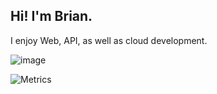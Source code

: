 ## Hi! I'm Brian.

I enjoy Web, API, as well as cloud development.

![image](https://img.shields.io/badge/LinkedIn-0077B5?style=for-the-badge&logo=linkedin&logoColor=white)

![Metrics](https://metrics.lecoq.io/bchewy?template=classic&base=header%2C%20activity%2C%20community%2C%20repositories%2C%20metadata&base.indepth=false&base.hireable=false&base.skip=false&config.timezone=Asia%2FSingapore)
